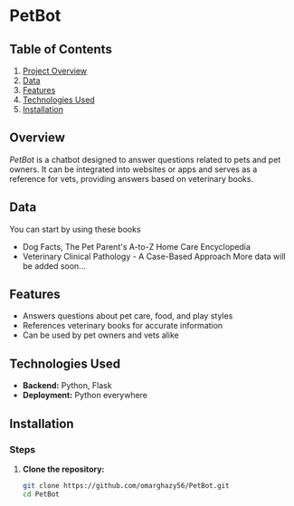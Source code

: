 # PetBot

## Table of Contents
1. [Project Overview](#overview)
2. [Data](#Data)
4. [Features](#Features)
5. [Technologies Used](#Technologies-Used)
6. [Installation](#Installation)
   

## Overview
*PetBot* is a chatbot designed to answer questions related to pets and pet owners. It can be integrated into websites or apps and serves as a reference for vets, providing answers based on veterinary books.

## Data
   You can start by using these books
   - Dog Facts, The Pet Parent's A-to-Z Home Care Encyclopedia
   - Veterinary Clinical Pathology - A Case-Based Approach
   More data will be added soon...

## Features
- Answers questions about pet care, food, and play styles
- References veterinary books for accurate information
- Can be used by pet owners and vets alike

## Technologies Used
- **Backend:** Python, Flask
- **Deployment:** Python everywhere

## Installation

### Steps
1. **Clone the repository:**
   ```bash
   git clone https://github.com/omarghazy56/PetBot.git
   cd PetBot